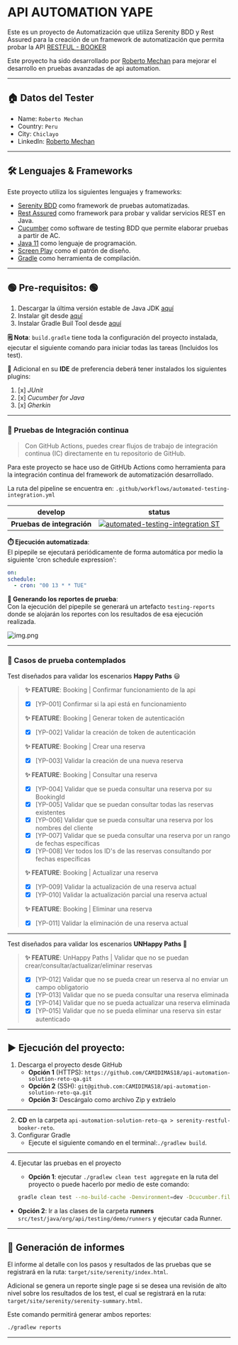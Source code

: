 # API AUTOMATION YAPE

Este es un proyecto de Automatización que utiliza Serenity BDD y Rest Assured
para la creación de un framework de automatización que permita probar la
API [RESTFUL - BOOKER](https://restful-booker.herokuapp.com/apidoc/index.html)

Este proyecto ha sido desarrollado por [Roberto Mechan](https://www.linkedin.com/in/roberto-mech%C3%A1n-302735179/) para mejorar el
desarrollo en pruebas avanzadas de api automation.
***

## 🏠 Datos del Tester

* Name: `Roberto Mechan`
* Country: `Peru`
* City: `Chiclayo`
* LinkedIn: [Roberto Mechan](https://www.linkedin.com/in/roberto-mech%C3%A1n-302735179/)

***

## 🛠️ Lenguajes & Frameworks

Este proyecto utiliza los siguientes lenguajes y frameworks:

* [Serenity BDD](https://serenity-bdd.github.io/theserenitybook/latest/index.html) como framework de pruebas
  automatizadas.
* [Rest Assured](https://cucumber.io/) como framework para probar y validar servicios REST en Java.
* [Cucumber](https://cucumber.io/) como software de testing BDD que permite elaborar pruebas a partir de AC.
* [Java 11](https://www.oracle.com/co/java/technologies/javase/jdk11-archive-downloads.html) como lenguaje de
  programación.
* [Screen Play](https://serenity-js.org/handbook/thinking-in-serenity-js/screenplay-pattern.html) como el patrón de
  diseño.
* [Gradle](https://gradle.org/) como herramienta de compilación.

***

## 🟢 Pre-requisitos: 🟢

1. Descargar la última versión estable de Java
   JDK [aquí](https://www.oracle.com/co/java/technologies/javase/jdk11-archive-downloads.html)
2. Instalar git desde [aquí](https://git-scm.com)
3. Instalar Gradle Buil Tool desde [aquí](https://gradle.org/install/)

**🗒️ Nota**: `build.gradle` tiene toda la configuración del proyecto instalada, ejecutar el siguiente comando para
iniciar todas las tareas (Incluidos los test).

👀 Adicional en su **IDE** de preferencia deberá tener instalados los siguientes plugins:

1. [x] *JUnit*
2. [x] *Cucumber for Java*
3. [x] *Gherkin*

***

### 🚀 Pruebas de Integración continua

> Con GitHub Actions, puedes crear flujos de trabajo de integración continua (IC) directamente en tu repositorio de
> GitHub.

Para este proyecto se hace uso de GitHUb Actions como herramienta para la integración continua del framework de
automatización desarrollado.

La ruta del pipeline se encuentra en: `.github/workflows/automated-testing-integration.yml`

| develop                    | status                                                                                                                                                                                                                                                                                                 |
|----------------------------|--------------------------------------------------------------------------------------------------------------------------------------------------------------------------------------------------------------------------------------------------------------------------------------------------------|
| **Pruebas de integración** | [![automated-testing-integration ST](https://github.com/CAMIDIMAS18/api-automation-solution-reto-qa/actions/workflows/automated-testing-integration.yml/badge.svg?branch=develop)](https://github.com/CAMIDIMAS18/api-automation-solution-reto-qa/actions/workflows/automated-testing-integration.yml) |

**⏱️ Ejecución automatizada**:   
El pipepile se ejecutará periódicamente de forma automática por medio la siguiente 'cron schedule expression':

```yml
on:
schedule:
  - cron: "00 13 * * TUE"
```

**📄️ Generando los reportes de prueba**:  
Con la ejecución del pipepile se generará un artefacto `testing-reports` donde se alojarán los reportes con los
resultados de esa ejecución realizada.

![img.png](src/test/resources/img.png)
***

### 🧪 Casos de prueba contemplados

Test diseñados para validar los escenarios **Happy Paths** 😃

> **✨ FEATURE**: Booking | Confirmar funcionamiento de la api
> - [x] [YP-001] Confirmar si la api está en funcionamiento
>
> **✨ FEATURE**: Booking | Generar token de autenticación
> - [x] [YP-002] Validar la creación de token de autenticación
>
> **✨ FEATURE**: Booking | Crear una reserva
> - [x] [YP-003] Validar la creación de una nueva reserva
>
> **✨ FEATURE**: Booking | Consultar una reserva
> - [x] [YP-004] Validar que se pueda consultar una reserva por su BookingId
> - [x] [YP-005] Validar que se puedan consultar todas las reservas existentes
> - [x] [YP-006] Validar que se pueda consultar una reserva por los nombres del cliente
> - [x] [YP-007] Validar que se pueda consultar una reserva por un rango de fechas específicas
> - [x] [YP-008] Ver todos los ID's de las reservas consultando por fechas específicas
>
> **✨ FEATURE**: Booking | Actualizar una reserva
> - [x] [YP-009] Validar la actualización de una reserva actual
> - [x] [YP-010] Validar la actualización parcial una reserva actual
>
> **✨ FEATURE**: Booking | Eliminar una reserva
> - [x] [YP-011] Validar la eliminación de una reserva actual
***
Test diseñados para validar los escenarios **UNHappy Paths** 🤡

> **✨ FEATURE**: UnHappy Paths | Validar que no se puedan crear/consultar/actualizar/eliminar reservas
> - [x] [YP-012] Validar que no se pueda crear un reserva al no enviar un campo obligatorio
> - [x] [YP-013] Validar que no se pueda consultar una reserva eliminada
> - [x] [YP-014] Validar que no se pueda actualizar una reserva eliminada
> - [x] [YP-015] Validar que no se pueda eliminar una reserva sin estar autenticado
***

## ▶️ Ejecución del proyecto:

1. Descarga el proyecto desde GitHub
    * **Opción 1** (HTTPS): `https://github.com/CAMIDIMAS18/api-automation-solution-reto-qa.git`
    * **Opción 2** (SSH): `git@github.com:CAMIDIMAS18/api-automation-solution-reto-qa.git`
    * **Opción 3:** Descárgalo como archivo Zip y extráelo

***

2. **CD** en la carpeta `api-automation-solution-reto-qa > serenity-restful-booker-reto`.
3. Configurar Gradle
    * Ejecute el siguiente comando en el terminal:`./gradlew build`.

***

4. Ejecutar las pruebas en el proyecto
    * **Opción 1**: ejecutar `./gradlew clean test aggregate` en la ruta del proyecto o puede hacerlo por medio de este
      comando:

    ```bash
    gradle clean test --no-build-cache -Denvironment=dev -Dcucumber.filter.tags="@integrationTest"
    ```

* **Opción 2**: Ir a las clases de la carpeta **runners** `src/test/java/org/api/testing/demo/runners` y ejecutar
  cada Runner.

***

## 📄 Generación de informes

El informe al detalle con los pasos y resultados de las pruebas que se registrará en la ruta:
`target/site/serenity/index.html`.

Adicional se genera un reporte single page si se desea una revisión de alto nivel sobre los resultados de los test, el
cual se registrará en la ruta:
`target/site/serenity/serenity-summary.html`.

Este comando permitirá generar ambos reportes:

```bash
./gradlew reports
```

***